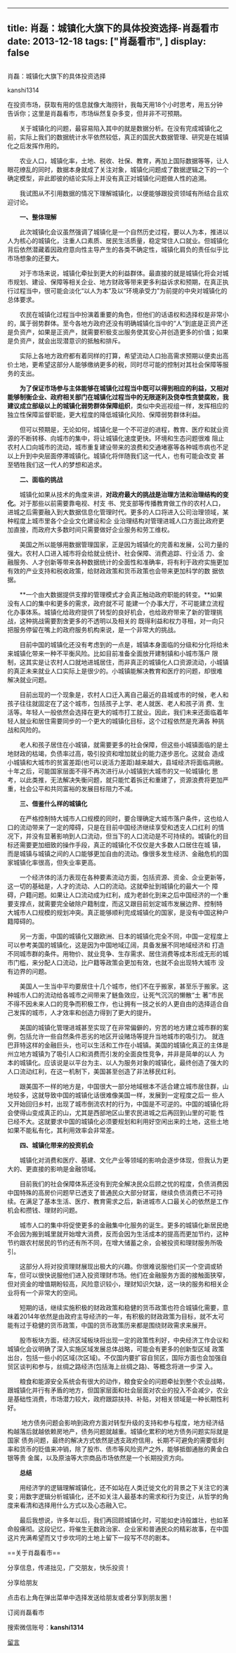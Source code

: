 
---
title:  肖磊：城镇化大旗下的具体投资选择-肖磊看市
date: 2013-12-18
tags: ["肖磊看市", ]
display: false
---


## 



肖磊：城镇化大旗下的具体投资选择




kanshi1314




在投资市场，获取有用的信息就像大海捞针，我每天用18个小时思考，用五分钟告诉你；这里是肖磊看市，市场纵然复杂多变，但并非不可预期。


　　关于城镇化的问题，最容易陷入其中的就是数据分析。在没有完成城镇化之前，实际上我们的数据统计水平依然较低，真正的国民大数据管理、研究是在城镇化之后发挥作用的。

　　农业人口，城镇化率，土地、税收、社保、教育，再加上国际数据等等，让人眼花缭乱的同时，数据本身就成了关注对象，城镇化问题成了数据逻辑之下的一个确定模型，非此即彼的结论实际上并没有真正对城镇化问题做人性的追溯。

　　我试图从不引用数据的情况下理解城镇化，以便能够跟投资领域有所结合且欢迎讨论。

　　**一、整体理解**

　　此次城镇化会议虽然强调了城镇化是一个自然历史过程，要以人为本，推进以人为核心的城镇化，注重人口素质、居民生活质量，稳定常住人口就业。但城镇化背后依然潜藏着因政府意向性主导产生的各类不确定性，城镇化肩负的责任似乎比市场想象的还要大。

　　对于市场来说，城镇化牵扯到更大的利益群体。最直接的就是城镇化将会对城市规划、建设、保障等相关企业、地方财政等带来更多利益诉求和预期，在真正执行过程当中，很可能会淡化“以人为本”及以“环境承受力”为前提的中央对城镇化的总体要求。

　　农民在城镇化过程当中扮演着重要的角色，但他们的话语权和选择权是非常小的，属于弱势群体。至今各地方政府还没有明确城镇化当中的“人”到底是正资产还是负资产，如果是正资产，就需要积极支出服务使其安心并创造更多的价值；如果是负资产，就会出现潜意识的抵触和排斥。

　　实际上各地方政府都有着同样的打算，希望流动人口抬高需求预期以便卖出高价土地，更希望这部分人能够缴纳更多的税，同时尽可能的控制对其社会保障等服务的支出。

　　**为了保证市场参与主体能够在城镇化过程当中既可以得到相应的利益，又相对能够制衡企业、政府相关部门在城镇化过程当中的无限逐利及侥幸性贪婪腐败，我建议成立部级以上的城镇化弱势群体保障组织**，类似中央巡视组一样，发挥相应的独立性保障监督职能，更大程度的降低城镇化风险、保障弱势群体利益。

　　但可以预期是，无论如何，城镇化是一个不可逆的进程，教育、医疗和就业资源的不断转移、向城市的集中，将让城镇化速度更快。环境和生态问题很难
阻止农村人口向城市的流动，城市重复建设带来的浪费和交通堵塞等各种城市病也不足以上升到中央层面停滞城镇化。城镇化将伴随我们这一代人，也有可能会改变
甚至牺牲我们这一代人的梦想和追求。

　　**二、面临的挑战**

　　城镇化如果从技术的角度来讲，**对政府最大的挑战是治理方法和治理结构的变化**。对于那些以前需要靠电视、村支
书、党支部等传播教育做工作的农村人口，进城之后需要融入到大数据信息化管理时代。更多的人口将进入公司治理领域，某种程度上城市里各个企业文化建设和企
业治理结构对管理进城人口方面比政府更加直接，而政府大多数时间只需要做好企业服务和劳工维权。

　　美国之所以能够用数据管理国家，正是因为城镇化的完善和发展，公司力量的强大。农村人口进入城市将会给就业统计、社会保障、消费追踪、行业活
力、金融服务、人才创新等带来各种数据统计的全面性和准确率，将有利于政府实施更加有效的产业支持和税收政策，给财政政策和货币政策也会带来更加科学的数
据依据。

　　**一个由大数据提供支撑的管理模式才会真正触动政府职能的转变。**如果没有人口的集中和更多的需求，政府就不可
能建一个办事大厅，不可能建立流程化办事体系。城镇化给政府提供了转型的良好机会，也给政府带来了新的管理挑战，这种挑战需要割舍更多的不透明以及相关的
既得利益和权力寻租，对一向只把服务停留在嘴上的政府服务机构来说，是一个非常大的挑战。

　　目前中国的城镇化还没有考虑到的一点是，城镇本身面临的分级和分化将给未来城镇化带来一种不平衡风险。比如目前准备全面放开建制镇和小城市落户
限制，这其实是让农村人口就地进城居住，而非真正的城镇化人口资源流动，小城镇的真正未来就业人口实际上是很少的。小城镇能解决教育和医疗的问题，却很难
解决就业问题。

　　目前出现的一个现象是，农村人口迁入离自己最近的县城或市的时候，老人和孩子往往就固定在了这个城市，包括孩子上学、老人就医、老人和孩子消
费、生活等。年轻人一般依然会选择在更大的城市打工就业。因此，我们未来还面临着年轻人就业和居住需要同步的一个更大的城镇化目标，这个过程依然是充满各
种挑战和风险的。

　　老人和孩子居住在小城镇，就需要更多的社会保障，但这些小城镇面临的是土地财政的枯竭，负债率过高，吸引投资和增加就业的能力逐步恶化。这就会
造成小城镇和大城市的贫富差距(也可以说活力差距)越来越大，县域经济将面临凋敝。十年之后，可能国家层面不得不再次进行从小城镇到大城市的又一轮城镇化
思考，以此类推，无法解决失衡问题，就只能忙着拆迁和重建了，资源浪费将更加严重，社会公平和共同富裕的发展目标阻力不减。

　　**三、借鉴什么样的城镇化**

　　在严格控制特大城市人口规模的同时，要合理确定大城市落户条件，这也给人口的流动带来了一定的障碍，只是在目前中国经济继续享受和透支人口红利
的情况下，并没有显著影响到人口流动，但当下的人口流动是不可持续的。城镇化的目标还需要更加细致的操作手段，真正的城镇化不仅仅是大多数人口居住在城
镇，而是城镇与城镇之间的人口能够更加自由的流动。像很多发生经济、金融危机的国家城镇化率很高，但失业率更高。

　　一个经济体的活力表现在各种要素流动方面，包括资源、资金、企业更新等，这一切的基础是，人才的流动、人口的流动。这就牵扯到城镇化的最大一个
障碍，户籍问题。如果让人口流动成为红利，成为老龄化到来之后中国经济的一个重要支撑点，就需要完全破除户籍制度，而这又跟目前划定城市发展边界、控制特
大城市人口规模的规划冲突。真正能够顺利完成城镇化的国家，是没有中国这种户籍障碍的。

　　另一方面，中国的城镇化又跟欧洲、日本的城镇化完全不同，中国一定程度上可以参考美国的城镇化，这是因为中国地域辽阔，具备发展不同地域经济和
打造不同城市群的条件。用物价、就业竞争、生存需求、居住消费等成本形成无形的城市门槛，来分配人口流动，比户籍等政策会更加有效，也就不会出现特大城市
没有边界的问题。

　　美国人一生当中平均要居住十几个城市，他们不在乎搬家，甚至乐于搬家。这种城市人口的流动给各城市之间带来了鲢鱼效应，让死气沉沉的懒散“土
著”市民不得不因未来人口的竞争而积极工作，也让拥有一技之长的人更自由的选择适合自己发挥的城市，人才效率和创造力得到了更大的提升。

　　美国的城镇化管理进城甚至实现了在非常偏僻的，穷苦的地方建立城市群的案例，包括允许一些自然条件恶劣的地区开设赌场等提升当地城市的吸引力。
就连巴菲特这样的金融巨头，也可以生活和工作在小城镇。美国的城镇化真正的主体是州立地方城镇为了吸引人口和消费而引发的全面良性竞争，并非是简单的以人
为本的城镇化。应该说是以平台为主、以人为服务对象的城镇化，最终创造了强大的人口流动红利，在这一机制下，美国甚至创造了非法移民红利。

　　跟美国不一样的地方是，中国很大一部分地域根本不适合建立城市居住群，山地较多，这就导致中国的城镇化话很难像美国一样，发展到一定程度之后一
些人又开始回归乡村，出现了城市倒流农村的行为，中国是不可逆的。中国的城镇化将会使得山变成真正的山，尤其是西部地区山里农民进城之后再回到山里的可能
性已经不大。这就要求中国的城镇化必须要规划和利用好空闲出来的土地，这些土地如果不能私有化，其利用效率会非常差。

　　**四、城镇化带来的投资机会**

　　城镇化对消费和医疗、基建、文化产业等领域的影响会逐步体现，但我认为更大的、更直接的影响是金融领域。

　　目前我们的社会保障体系还没有到完全解决民众后顾之忧的程度，负债消费因中国特殊的高房价问题早已透支了普通民众大部分财富，继续负债消费已不可持续。在满足了基本生活、医疗、教育需求之后，新进城市人口最关心的依然是工作机会和攒钱、理财的问题。

　　城市人口的集中将促使更多的金融集中化服务的诞生。更多的城镇化新居民绝不会因为搬到城里就开始增大消费，反而会因为生活成本的提高而更加节约，这种节约跟农村居民的节约还有所不同，在增大储蓄之余，会被投资和理财服务所吸引。

　　这部分人将对投资理财展现出极大的兴趣。你很难说服他们买一个空调或轿车，但可以很快说服他们进入投资理财市场。他们在金融服务方面的接触面狭窄，但对资金的增值期盼较高，风险意识较小，理财知识欠缺，这一块的服务和相关企业将有一个非常大的空间。

　　短期的话，继续实施积极的财政政策和稳健的货币政策也符合城镇化需要，意味着2014年依然是由政府主导经济的一年，有积极的财政政策为目标，就不太可能有过于稳健的货币政策，中国的货币政策历来都是围绕财政需求来展开。

　　股市板块方面，经济区域板块将出现一定的政策性利好，中央经济工作会议和城镇化会议明确了深入实施区域发展总体战略，可能会有更多的创新型区域
政策出台，包括一些小的区域(次区域)。不仅国内要扩容自贸区，国际方面也会加强自贸区谈判和参与，丝绸之路经济(包括海上丝绸之路)、等概念将进一步深
入。

　　粮食和能源安全系统会有很大的动作，粮食安全的问题牵扯到整个农业战略，跟城镇化并行有矛盾的地方，但国家层面和社会层面对农业的投入不会减少，农业是基础性消费，市场潜力较大，政府跟踪扶持、补贴，对相关领域是一种长期性利好。

　
　地方债务问题会影响到政府方面对转型升级的支持和参与程度，地方经济结构越落后就越依赖房地产，债务问题就越重。城镇化累积的地方债务问题实际就是国家
债务问题，最终的解决方式依然是透支政府信用，长期不可避免的需要低利率和货币的贬值来冲销，除了股市、债市等风险资产之外，能够抵御通胀的黄金白银等贵
金属，以及原油等大宗商品市场依然是一个长期投资方向。

　　**总结**

　　用经济学的逻辑理解城镇化，还不如站在人类迁徙文化的背景之下关注它的演变；用数字逻辑分析城镇化，还不如关注人最基本的需求和行为变迁，从哲学的角度来看清和选择用什么方式以及心态融入它。

　　最后我想说，许多年以后，我们再回顾城镇化时，可能如史诗般雄壮，也如革命般痛彻。这段记忆，将催生无数政治家、企业家和普通民众的精彩故事，在中国这片充满希望而又寸步坎坷的土地上留下一段写不尽的剧本。





==关于肖磊看市==

分享信息，传递拙见，广交朋友，快乐投资！



分享给朋友

点击右上角在弹出菜单中选择发送给朋友或者分享到朋友圈！　



订阅肖磊看市

搜索微信账号：**kanshi1314**











[留言](javascript:;)


